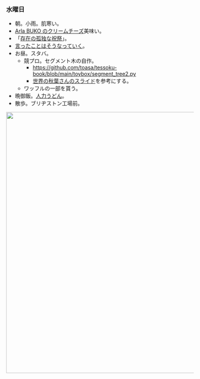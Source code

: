 ### 水曜日

* 朝。小雨。肌寒い。
* [Arla BUKO のクリームチーズ](https://www.arla.jp/brands/arla-buko/)美味い。
* 「[存在の孤独な祝祭](https://twitter.com/hitoshinagai1/status/1291730089571258369)」。
* [言ったことはそうなっていく](https://www.youtube.com/watch?v=qsIS9muBRdg)。
* お昼。スタバ。
  * 競プロ。セグメント木の自作。
    * https://github.com/toasa/tessoku-book/blob/main/toybox/segment_tree2.py
    * [世界の秋葉さんのスライド](https://www.slideshare.net/slideshow/ss-3578491/3578491)を参考にする。
  * ワッフルの一部を貰う。
* 晩御飯。[人力うどん](https://www.jinrikiudon.co.jp/restaurant/seimaria/)。
* 散歩。ブリヂストン工場前。

<img src="https://i.imgur.com/EKNiuzq.jpg" width="700">